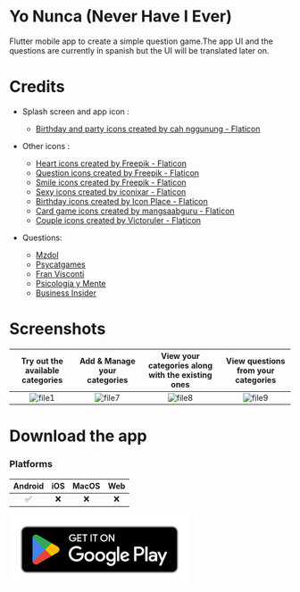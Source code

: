# Yo Nunca (Never Have I Ever)

Flutter mobile app to create a simple question game.The app UI and the questions are currently in spanish but the UI will be translated later on.

# Credits
- Splash screen and app icon :
  - [Birthday and party icons created by cah nggunung - Flaticon](https://www.flaticon.com/free-icons/birthday-and-party)

- Other icons :
  - [Heart icons created by Freepik - Flaticon](https://www.flaticon.com/free-icons/heart)
  - [Question icons created by Freepik - Flaticon](https://www.flaticon.com/free-icons/question)
  - [Smile icons created by Freepik - Flaticon](https://www.flaticon.com/free-icons/smile)
  - [Sexy icons created by iconixar - Flaticon](https://www.flaticon.com/free-icons/sexy)
  - [Birthday icons created by Icon Place - Flaticon](https://www.flaticon.com/free-icons/birthday)
  - [Card game icons created by mangsaabguru - Flaticon](https://www.flaticon.com/free-icons/card-game)
  - [Couple icons created by Victoruler - Flaticon](https://www.flaticon.com/free-icons/couple)

- Questions:
  - [Mzdol](https://www.mdzol.com/sociedad/2021/3/10/yo-nunca-70-ideas-de-preguntas-para-jugar-con-tus-amigos-144225.html)
  - [Psycatgames](https://psycatgames.com/es/magazine/party-games/never-ever/)
  - [Fran Visconti](https://www.instagram.com/franvisconti)
  - [Psicología y Mente](https://psicologiaymente.com/miscelanea/preguntas-yo-nunca)
  - [Business Insider](https://www.businessinsider.es/67-preguntas-picantes-hacerle-novio-novia-1076687)

# Screenshots
  Try out the available categories | Add & Manage your categories | View your categories along with the existing ones | View questions from your categories
  |:--------------------------:|:-----------------------------:|:-----------------------------------------:|:----------------------------------:|
   ![file1](https://user-images.githubusercontent.com/90214727/211707354-6f270b4f-d511-490a-b4a4-745538977b8c.png) | ![file7](https://user-images.githubusercontent.com/90214727/211374589-787d1773-daf6-44f7-a551-6f840119d01e.png) | ![file8](https://user-images.githubusercontent.com/90214727/211707563-91de1801-6d8e-40cb-af57-2a1377794910.png) | ![file9](https://user-images.githubusercontent.com/90214727/211374517-0dce4094-1897-4ac4-9b60-8bcd6f8063a8.png)

# Download the app
  ### Platforms

  | Android | iOS | MacOS | Web |
  | :-----: | :-: | :---: | :-: |
  |   ✅    | ❌  |  ❌   | ❌  |
  
 <a href='https://play.google.com/store/apps/details?id=com.devdaumienebi.yonunca' target="_blank"><img alt='Get it on Google Play' src='assets/images/google-play-badge.png'/></a>
